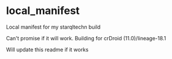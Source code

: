 # local_manifest
Local manifest for my starqltechn build


Can't promise if it will work.
Building for crDroid (11.0)/lineage-18.1

Will update this readme if it works
